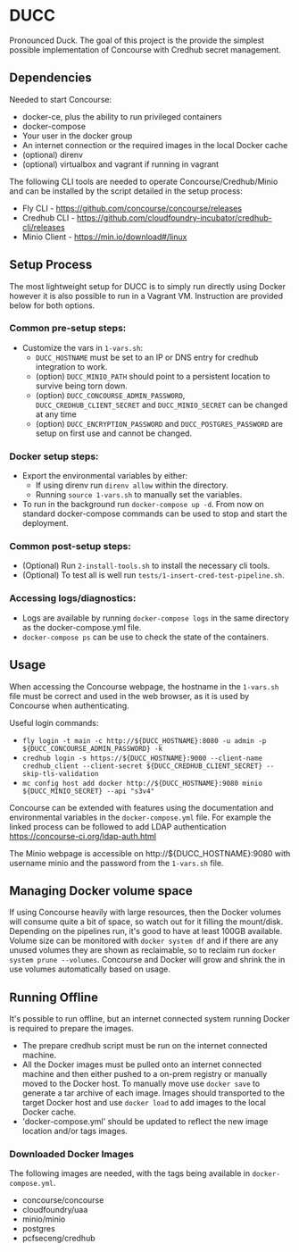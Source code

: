 # DUCC
Pronounced Duck.
The goal of this project is the provide the simplest possible implementation of Concourse with Credhub secret management.

## Dependencies
Needed to start Concourse:
- docker-ce, plus the ability to run privileged containers
- docker-compose
- Your user in the docker group
- An internet connection or the required images in the local Docker cache
- (optional) direnv
- (optional) virtualbox and vagrant if running in vagrant

The following CLI tools are needed to operate Concourse/Credhub/Minio and can be installed by the script detailed in the setup process:
- Fly CLI - https://github.com/concourse/concourse/releases
- Credhub CLI - https://github.com/cloudfoundry-incubator/credhub-cli/releases
- Minio Client - https://min.io/download#/linux

## Setup Process
The most lightweight setup for DUCC is to simply run directly using Docker however it is also possible to run in a Vagrant VM. Instruction are provided below for both options.

### Common pre-setup steps:
- Customize the vars in `1-vars.sh`:
   - `DUCC_HOSTNAME` must be set to an IP or DNS entry for credhub integration to work.
   - (option) `DUCC_MINIO_PATH` should point to a persistent location to survive being torn down.
   - (option) `DUCC_CONCOURSE_ADMIN_PASSWORD`, `DUCC_CREDHUB_CLIENT_SECRET` and `DUCC_MINIO_SECRET` can be changed at any time
   - (option) `DUCC_ENCRYPTION_PASSWORD` and `DUCC_POSTGRES_PASSWORD` are setup on first use and cannot be changed.

### Docker setup steps:
- Export the environmental variables by either:
   - If using direnv run `direnv allow` within the directory.
   - Running `source 1-vars.sh` to manually set the variables.
- To run in the background run `docker-compose up -d`. From now on standard docker-compose commands can be used to stop and start the deployment.



### Common post-setup steps:
- (Optional) Run `2-install-tools.sh` to install the necessary cli tools.
- (Optional) To test all is well run `tests/1-insert-cred-test-pipeline.sh`.

### Accessing logs/diagnostics:
* Logs are available by running `docker-compose logs` in the same directory as the docker-compose.yml file.
* `docker-compose ps` can be use to check the state of the containers.

## Usage
When accessing the Concourse webpage, the hostname in the `1-vars.sh` file  must be correct and used in the web browser, as it is used by Concourse when authenticating.

Useful login commands:

- `fly login -t main -c http://${DUCC_HOSTNAME}:8080 -u admin -p ${DUCC_CONCOURSE_ADMIN_PASSWORD} -k`
- `credhub login -s https://${DUCC_HOSTNAME}:9000 --client-name credhub_client --client-secret ${DUCC_CREDHUB_CLIENT_SECRET} --skip-tls-validation`
- `mc config host add docker http://${DUCC_HOSTNAME}:9080 minio ${DUCC_MINIO_SECRET} --api "s3v4"`

Concourse can be extended with features using the documentation and environmental variables in the `docker-compose.yml` file. For example the linked process can be followed to add LDAP authentication https://concourse-ci.org/ldap-auth.html

The Minio webpage is accessible on http://${DUCC_HOSTNAME}:9080 with username minio and the password from the `1-vars.sh` file.

## Managing Docker volume space
If using Concourse heavily with large resources, then the Docker volumes will consume quite a bit of space, so watch out for it filling the mount/disk. Depending on the pipelines run, it's good to have at least 100GB available. Volume size can be monitored with `docker system df` and if there are any unused volumes they are shown as reclaimable, so to reclaim run `docker system prune --volumes`. Concourse and Docker will grow and shrink the in use volumes automatically based on usage.

## Running Offline
It's possible to run offline, but an internet connected system running Docker is required to prepare the images.
- The prepare credhub script must be run on the internet connected machine.
- All the Docker images must be pulled onto an internet connected machine and then either pushed to a on-prem registry or manually moved to the Docker host.
     To manually move use `docker save` to generate a tar archive of each image.
     Images should transported to the target Docker host and use `docker load` to add images to the local Docker cache.
- 'docker-compose.yml' should be updated to reflect the new image location and/or tags images.

### Downloaded Docker Images
The following images are needed, with the tags being available in `docker-compose.yml`.
- concourse/concourse
- cloudfoundry/uaa
- minio/minio
- postgres
- pcfseceng/credhub
